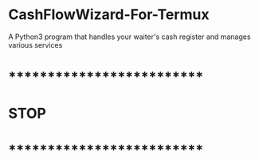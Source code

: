 # CashFlowWizard-For-Termux
A Python3 program that handles your waiter's cash register and manages various services

# *************************
#  STOP
# *************************
